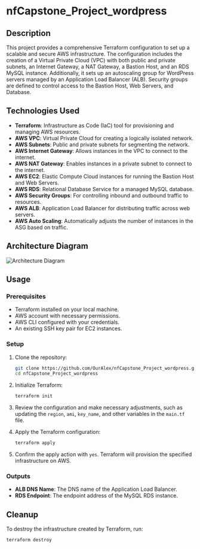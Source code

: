 # nfCapstone_Project_wordpress

## Description

This project provides a comprehensive Terraform configuration to set up a scalable and secure AWS infrastructure. The configuration includes the creation of a Virtual Private Cloud (VPC) with both public and private subnets, an Internet Gateway, a NAT Gateway, a Bastion Host, and an RDS MySQL instance. Additionally, it sets up an autoscaling group for WordPress servers managed by an Application Load Balancer (ALB). Security groups are defined to control access to the Bastion Host, Web Servers, and Database.

## Technologies Used

- **Terraform**: Infrastructure as Code (IaC) tool for provisioning and managing AWS resources.
- **AWS VPC**: Virtual Private Cloud for creating a logically isolated network.
- **AWS Subnets**: Public and private subnets for segmenting the network.
- **AWS Internet Gateway**: Allows instances in the VPC to connect to the internet.
- **AWS NAT Gateway**: Enables instances in a private subnet to connect to the internet.
- **AWS EC2**: Elastic Compute Cloud instances for running the Bastion Host and Web Servers.
- **AWS RDS**: Relational Database Service for a managed MySQL database.
- **AWS Security Groups**: For controlling inbound and outbound traffic to resources.
- **AWS ALB**: Application Load Balancer for distributing traffic across web servers.
- **AWS Auto Scaling**: Automatically adjusts the number of instances in the ASG based on traffic.

## Architecture Diagram

![Architecture Diagram]([images/architecture_diagram.png](https://drive.google.com/file/d/164N2O24Pnf3bELGhC1O22SklcS8Yl8xu/view))
## Usage

### Prerequisites

- Terraform installed on your local machine.
- AWS account with necessary permissions.
- AWS CLI configured with your credentials.
- An existing SSH key pair for EC2 instances.

### Setup

1. Clone the repository:

    ```sh
    git clone https://github.com/OurAlex/nfCapstone_Project_wordpress.git
    cd nfCapstone_Project_wordpress
    ```

2. Initialize Terraform:

    ```sh
    terraform init
    ```

3. Review the configuration and make necessary adjustments, such as updating the `region`, `ami`, `key_name`, and other variables in the `main.tf` file.

4. Apply the Terraform configuration:

    ```sh
    terraform apply
    ```

5. Confirm the apply action with `yes`. Terraform will provision the specified infrastructure on AWS.

### Outputs

- **ALB DNS Name**: The DNS name of the Application Load Balancer.
- **RDS Endpoint**: The endpoint address of the MySQL RDS instance.

## Cleanup

To destroy the infrastructure created by Terraform, run:

```sh
terraform destroy
